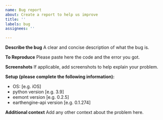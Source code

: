 ```yaml
---
name: Bug report
about: Create a report to help us improve
title: ''
labels: bug
assignees: ''

---
```


**Describe the bug**
A clear and concise description of what the bug is.

**To Reproduce**
Please paste here the code and the error you got.

**Screenshots**
If applicable, add screenshots to help explain your problem.

**Setup (please complete the following information):**
 - OS: [e.g. iOS]
 - python version [e.g. 3.9]
 - eemont version [e.g. 0.2.5]
 - earthengine-api version [e.g. 0.1.274]

**Additional context**
Add any other context about the problem here.
